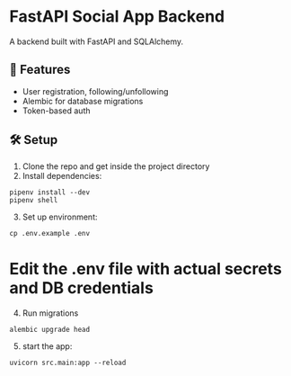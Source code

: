 # FastAPI Social App Backend

A backend built with FastAPI and SQLAlchemy.

## 🚀 Features

- User registration, following/unfollowing
- Alembic for database migrations
- Token-based auth

## 🛠️ Setup

1. Clone the repo and get inside the project directory
2. Install dependencies:

```
pipenv install --dev
pipenv shell
```

3. Set up environment:

```
cp .env.example .env
```

# Edit the .env file with actual secrets and DB credentials

4. Run migrations

```
alembic upgrade head
```

5. start the app:

```
uvicorn src.main:app --reload
```
